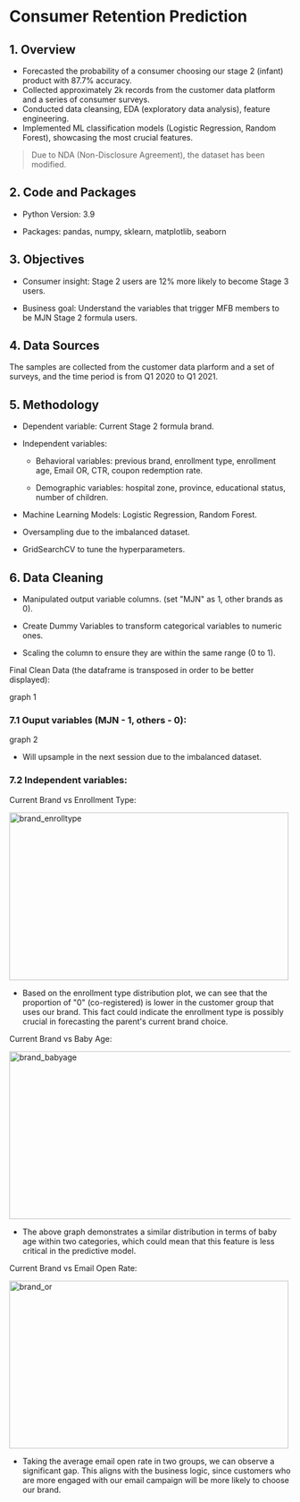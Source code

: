 # Consumer Retention Prediction

## 1. Overview

* Forecasted the probability of a consumer choosing our stage 2 (infant) product with 87.7% accuracy.
* Collected approximately 2k records from the customer data platform and a series of consumer surveys.
* Conducted data cleansing, EDA (exploratory data analysis), feature engineering.
* Implemented ML classification models (Logistic Regression, Random Forest), showcasing the most crucial features.
> Due to NDA (Non-Disclosure Agreement), the dataset has been modified.

## 2. Code and Packages

* Python Version: 3.9

* Packages: pandas, numpy, sklearn, matplotlib, seaborn

## 3. Objectives

* Consumer insight: Stage 2 users are 12% more likely to become Stage 3 users.​

* Business goal: Understand the variables that trigger MFB members to be MJN Stage 2 formula users.


## 4. Data Sources

The samples are collected from the customer data plarform and a set of surveys, and the time period is from Q1 2020 to Q1 2021. 


## 5. Methodology

* Dependent variable: Current Stage 2 formula brand.

* Independent variables: 

     - Behavioral variables: previous brand, enrollment type, enrollment age, Email OR, CTR, coupon redemption rate.

     - Demographic variables: hospital zone, province, educational status, number of children.​

* Machine Learning Models: Logistic Regression, Random Forest.​

* Oversampling due to the imbalanced dataset.

* GridSearchCV to tune the hyperparameters.

## 6. Data Cleaning

* Manipulated output variable columns. (set "MJN" as 1, other brands as 0).

* Create Dummy Variables to transform categorical variables to numeric ones.

* Scaling the column to ensure they are within the same range (0 to 1).

Final Clean Data (the dataframe is transposed in order to be better displayed):

graph 1

### 7.1 Ouput variables (MJN - 1, others - 0):

graph 2

* Will upsample in the next session due to the imbalanced dataset.

### 7.2 Independent variables:

Current Brand vs Enrollment Type:

<img width="500" height="300" alt="brand_enrolltype" src="https://user-images.githubusercontent.com/64850893/150658695-9319ac0b-b0bf-4acd-8769-d35e3e1f5d5e.png">

* Based on the enrollment type distribution plot, we can see that the proportion of "0" (co-registered) is lower in the customer group that uses our brand. This fact could indicate the enrollment type is possibly crucial in forecasting the parent's current brand choice.

Current Brand vs Baby Age:

<img width="600" height="300" alt="brand_babyage" src="https://user-images.githubusercontent.com/64850893/150658790-a211bf6f-0c53-4081-8ffd-33c92f8cedc3.png">

* The above graph demonstrates a similar distribution in terms of baby age within two categories, which could mean that this feature is less critical in the predictive model.

Current Brand vs Email Open Rate:

<img width="500" height="300" alt="brand_or" src="https://user-images.githubusercontent.com/64850893/150658832-007fdd6f-f120-49b2-bb6c-0fb96e0b8b3a.png">

* Taking the average email open rate in two groups, we can observe a significant gap. This aligns with the business logic, since customers who are more engaged with our email campaign will be more likely to choose our brand.

